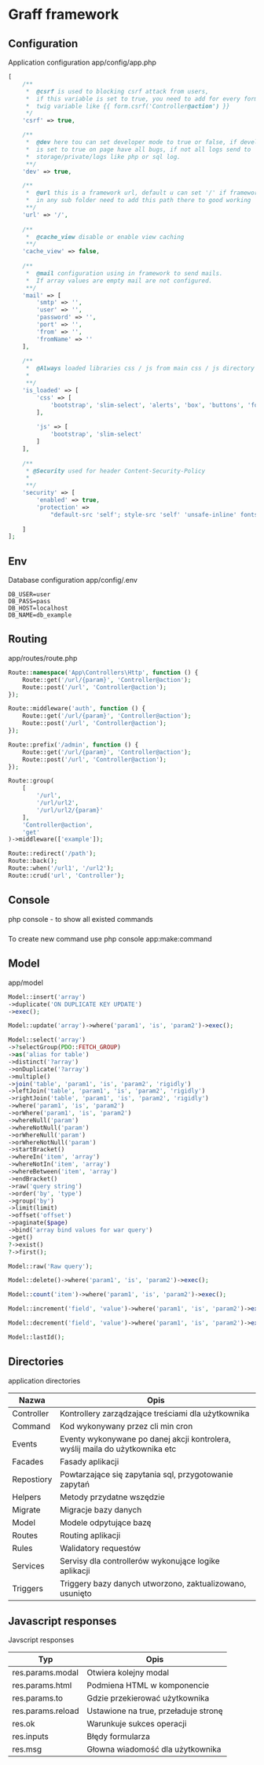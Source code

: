 # Graff framework

## Configuration

Application configuration app/config/app.php

```php
[
    /**
     *  @csrf is used to blocking csrf attack from users,
     *  if this variable is set to true, you need to add for every form
     *  twig variable like {{ form.csrf('Controller@action') }}
     */
    'csrf' => true,

    /**
     *  @dev here tou can set developer mode to true or false, if developer mode
     *  is set to true on page have all bugs, if not all logs send to
     *  storage/private/logs like php or sql log.
     **/
    'dev' => true,

    /**
     *  @url this is a framework url, default u can set '/' if framework exist
     *  in any sub folder need to add this path there to good working
     **/
    'url' => '/',
    
    /**
     *  @cache_view disable or enable view caching
     **/
    'cache_view' => false,
    
    /**
     *  @mail configuration using in framework to send mails.
     *  If array values are empty mail are not configured.
     **/
    'mail' => [
        'smtp' => '',
        'user' => '',
        'password' => '',
        'port' => '',
        'from' => '',
        'fromName' => ''
    ],
    
    /**
     *  @Always loaded libraries css / js from main css / js directory
     *
     **/
    'is_loaded' => [
        'css' => [
            'bootstrap', 'slim-select', 'alerts', 'box', 'buttons', 'form', 'modal', 'table', 'loader'
        ],
        
        'js' => [
            'bootstrap', 'slim-select'
        ]
    ],
    
    /**
     * @Security used for header Content-Security-Policy
     *
     **/
	'security' => [
		'enabled' => true,
		'protection' =>
			"default-src 'self'; style-src 'self' 'unsafe-inline' fonts.googleapis.com; font-src 'self' fonts.gstatic.com; img-src 'self' data:"
		
	]
];

```

## Env

Database configuration app/config/.env

```dotenv
DB_USER=user
DB_PASS=pass
DB_HOST=localhost
DB_NAME=db_example
```

## Routing

app/routes/route.php

```php
Route::namespace('App\Controllers\Http', function () {
    Route::get('/url/{param}', 'Controller@action');
    Route::post('/url', 'Controller@action');
});

Route::middleware('auth', function () { 
    Route::get('/url/{param}', 'Controller@action');
    Route::post('/url', 'Controller@action');
});

Route::prefix('/admin', function () { 
    Route::get('/url/{param}', 'Controller@action');
    Route::post('/url', 'Controller@action');
});

Route::group(
    [
        '/url',
        '/url/url2',
        '/url/url2/{param}'
    ],
    'Controller@action',
    'get'
)->middleware(['example']);

Route::redirect('/path');
Route::back();
Route::when('/url1', '/url2');
Route::crud('url', 'Controller');
```

## Console

php console - to show all existed commands
#####
To create new command use php console app:make:command

## Model

app/model

```php
Model::insert('array')
->duplicate('ON DUPLICATE KEY UPDATE')
->exec();

Model::update('array')->where('param1', 'is', 'param2')->exec();

Model::select('array')
->?selectGroup(PDO::FETCH_GROUP)
->as('alias for table')
->distinct('?array')
->onDuplicate('?array')
->multiple()
->join('table', 'param1', 'is', 'param2', 'rigidly')
->leftJoin('table', 'param1', 'is', 'param2', 'rigidly')
->rightJoin('table', 'param1', 'is', 'param2', 'rigidly')
->where('param1', 'is', 'param2')
->orWhere('param1', 'is', 'param2')
->whereNull('param')
->whereNotNull('param')
->orWhereNull('param')
->orWhereNotNull('param')
->startBracket()
->whereIn('item', 'array')
->whereNotIn('item', 'array')
->whereBetween('item', 'array')
->endBracket()
->raw('query string')
->order('by', 'type')
->group('by')
->limit(limit)
->offset('offset')
->paginate($page)
->bind('array bind values for war query')
->get()
?->exist()
?->first();

Model::raw('Raw query');

Model::delete()->where('param1', 'is', 'param2')->exec();

Model::count('item')->where('param1', 'is', 'param2')->exec();

Model::increment('field', 'value')->where('param1', 'is', 'param2')->exec();

Model::decrement('field', 'value')->where('param1', 'is', 'param2')->exec();

Model::lastId();
```

## Directories

application directories

| Nazwa | Opis |
| ------ | ------ |
| Controller | Kontrollery zarządzające treściami dla użytkownika |
| Command | Kod wykonywany przez cli min cron |
| Events | Eventy wykonywane po danej akcji kontrolera, wyślij maila do użytkownika etc |
| Facades | Fasady aplikacji |
| Repostiory |Powtarzające się zapytania sql, przygotowanie zapytań |
| Helpers | Metody przydatne wszędzie |
| Migrate | Migracje bazy danych |
| Model | Modele odpytujące bazę |
| Routes | Routing aplikacji |
| Rules | Walidatory requestów |
| Services | Servisy dla controllerów wykonujące logike aplikacji |
| Triggers | Triggery bazy danych utworzono, zaktualizowano, usunięto |

## Javascript responses

Javscript responses

| Typ | Opis |
| ------ | ------ |
| res.params.modal | Otwiera kolejny modal |
| res.params.html | Podmiena HTML w komponencie |
| res.params.to | Gdzie przekierować użytkownika |
| res.params.reload | Ustawione na true, przeładuje stronę |
| res.ok | Warunkuje sukces operacji |
| res.inputs | Błędy formularza |
| res.msg | Głowna wiadomość dla użytkownika |
